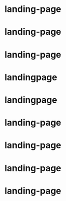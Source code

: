 # landing-page
# landing-page
# landing-page
# landingpage
# landingpage
# landing-page
# landing-page
# landing-page
# landing-page
